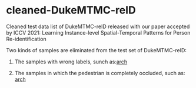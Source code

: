 # cleaned-DukeMTMC-reID
Cleaned test data list of DukeMTMC-reID released with our paper accepted by ICCV 2021: Learning Instance-level Spatial-Temporal Patterns for Person Re-identification

Two kinds of samples are eliminated from the test set of DukeMTMC-reID:

1. The samples with wrong labels, sunch as:[arch](wrong_labels.png)

2. The samples in which the pedestrian is completely occluded, such as: [arch](occlusion.png)
